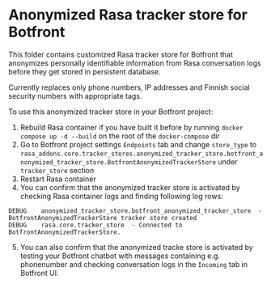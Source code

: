 # Anonymized Rasa tracker store for Botfront
This folder contains customized Rasa tracker store for Botfront that anonymizes personally identifiable information from Rasa conversation logs before they get stored in persistent database.

Currently replaces only phone numbers, IP addresses and Finnish social security numbers with appropriate tags.

To use this anonymized tracker store in your Botfront project:
1. Rebuild Rasa container if you have built it before by running `docker compose up -d --build` on the root of the `docker-compose` dir
2. Go to Botfront project settings `Endpoints` tab and change `store_type` to `rasa_addons.core.tracker_stores.anonymized_tracker_store.botfront_anonymized_tracker_store.BotfrontAnonymizedTrackerStore` under `tracker_store` section
3. Restart Rasa container
4. You can confirm that the anonymized tracker store is activated by checking Rasa container logs and finding following log rows:
```
DEBUG    anonymized_tracker_store.botfront_anonymized_tracker_store  - BotfrontAnonymizedTrackerStore tracker store created
DEBUG    rasa.core.tracker_store  - Connected to BotfrontAnonymizedTrackerStore.
```
5. You can also confirm that the anonymized tracke store is activated by testing your Botfront chatbot with messages containing e.g. phonenumber and checking conversation logs in the `Incoming` tab in Botfront UI.